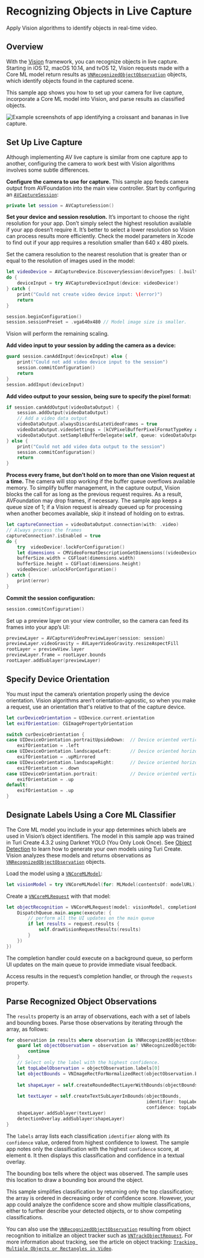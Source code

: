 # Recognizing Objects in Live Capture

Apply Vision algorithms to identify objects in real-time video.

## Overview

With the [Vision](https://developer.apple.com/documentation/vision) framework, you can recognize objects in live capture.  Starting in iOS 12, macOS 10.14, and tvOS 12, Vision requests made with a Core ML model return results as  [`VNRecognizedObjectObservation`](https://developer.apple.com/documentation/vision/vnrecognizedobjectobservation) objects, which identify objects found in the captured scene.

This sample app shows you how to set up your camera for live capture, incorporate a Core ML model into Vision, and parse results as classified objects.

![Example screenshots of app identifying a croissant and bananas in live capture.](Documentation/BananaCroissant.png)

## Set Up Live Capture

Although implementing AV live capture is similar from one capture app to another, configuring the camera to work best with Vision algorithms involves some subtle differences.

**Configure the camera to use for capture.**  This sample app feeds camera output from AVFoundation into the main view controller.  Start by configuring an  [`AVCaptureSession`](https://developer.apple.com/documentation/avfoundation/avcapturesession):

``` swift
private let session = AVCaptureSession()
```

**Set your device and session resolution.** It’s important to choose the right resolution for your app.  Don’t simply select the highest resolution available if your app doesn’t require it.  It’s better to select a lower resolution so Vision can process results more efficiently.  Check the model parameters in Xcode to find out if your app requires a resolution smaller than 640 x 480 pixels.

Set the camera resolution to the nearest resolution that is greater than or equal to the resolution of images used in the model:

``` swift
let videoDevice = AVCaptureDevice.DiscoverySession(deviceTypes: [.builtInWideAngleCamera], mediaType: .video, position: .back).devices.first
do {
    deviceInput = try AVCaptureDeviceInput(device: videoDevice!)
} catch {
    print("Could not create video device input: \(error)")
    return
}

session.beginConfiguration()
session.sessionPreset = .vga640x480 // Model image size is smaller.
```

Vision will perform the remaining scaling.

**Add video input to your session by adding the camera as a device:**

``` swift
guard session.canAddInput(deviceInput) else {
    print("Could not add video device input to the session")
    session.commitConfiguration()
    return
}
session.addInput(deviceInput)
```

**Add video output to your session, being sure to specify the pixel format:**

``` swift
if session.canAddOutput(videoDataOutput) {
    session.addOutput(videoDataOutput)
    // Add a video data output
    videoDataOutput.alwaysDiscardsLateVideoFrames = true
    videoDataOutput.videoSettings = [kCVPixelBufferPixelFormatTypeKey as String: Int(kCVPixelFormatType_420YpCbCr8BiPlanarFullRange)]
    videoDataOutput.setSampleBufferDelegate(self, queue: videoDataOutputQueue)
} else {
    print("Could not add video data output to the session")
    session.commitConfiguration()
    return
}
```

**Process every frame, but don’t hold on to more than one Vision request at a time.**  The camera will stop working if the buffer queue overflows available memory.  To simplify buffer management, in the capture output, Vision blocks the call for as long as the previous request requires.  As a result, AVFoundation may drop frames, if necessary.  The sample app keeps a queue size of 1; if a Vision request is already queued up for processing when another becomes available, skip it instead of holding on to extras.  

``` swift
let captureConnection = videoDataOutput.connection(with: .video)
// Always process the frames
captureConnection?.isEnabled = true
do {
    try  videoDevice!.lockForConfiguration()
    let dimensions = CMVideoFormatDescriptionGetDimensions((videoDevice?.activeFormat.formatDescription)!)
    bufferSize.width = CGFloat(dimensions.width)
    bufferSize.height = CGFloat(dimensions.height)
    videoDevice!.unlockForConfiguration()
} catch {
    print(error)
}
```

**Commit the session configuration:**

``` swift
session.commitConfiguration()
```

Set up a preview layer on your view controller, so the camera can feed its frames into your app’s UI:

``` swift
previewLayer = AVCaptureVideoPreviewLayer(session: session)
previewLayer.videoGravity = AVLayerVideoGravity.resizeAspectFill
rootLayer = previewView.layer
previewLayer.frame = rootLayer.bounds
rootLayer.addSublayer(previewLayer)
```

## Specify Device Orientation

You must input the camera’s orientation properly using the device orientation.  Vision algorithms aren’t orientation-agnostic, so when you make a request, use an orientation that's relative to that of the capture device.

``` swift
let curDeviceOrientation = UIDevice.current.orientation
let exifOrientation: CGImagePropertyOrientation

switch curDeviceOrientation {
case UIDeviceOrientation.portraitUpsideDown:  // Device oriented vertically, home button on the top
    exifOrientation = .left
case UIDeviceOrientation.landscapeLeft:       // Device oriented horizontally, home button on the right
    exifOrientation = .upMirrored
case UIDeviceOrientation.landscapeRight:      // Device oriented horizontally, home button on the left
    exifOrientation = .down
case UIDeviceOrientation.portrait:            // Device oriented vertically, home button on the bottom
    exifOrientation = .up
default:
    exifOrientation = .up
}
```

## Designate Labels Using a Core ML Classifier

The Core ML model you include in your app determines which labels are used in Vision’s object identifiers.  The model in this sample app was trained in Turi Create 4.3.2 using Darknet YOLO (You Only Look Once). See [Object Detection](https://apple.github.io/turicreate/docs/userguide/object_detection/) to learn how to generate your own models using Turi Create. Vision analyzes these models and returns observations as [`VNRecognizedObjectObservation`](https://developer.apple.com/documentation/vision/vnrecognizedobjectobservation) objects.

Load the model using a [`VNCoreMLModel`](https://developer.apple.com/documentation/vision/vncoremlmodel):

``` swift
let visionModel = try VNCoreMLModel(for: MLModel(contentsOf: modelURL))
```

Create a [`VNCoreMLRequest`](https://developer.apple.com/documentation/vision/vncoremlrequest) with that model:

``` swift
let objectRecognition = VNCoreMLRequest(model: visionModel, completionHandler: { (request, error) in
    DispatchQueue.main.async(execute: {
        // perform all the UI updates on the main queue
        if let results = request.results {
            self.drawVisionRequestResults(results)
        }
    })
})
```

The completion handler could execute on a background queue, so perform UI updates on the main queue to provide immediate visual feedback.

Access results in the request’s completion handler, or through the `requests` property.

## Parse Recognized Object Observations

The `results` property is an array of observations, each with a set of labels and bounding boxes. Parse those observations by iterating through the array, as follows:

``` swift
for observation in results where observation is VNRecognizedObjectObservation {
    guard let objectObservation = observation as? VNRecognizedObjectObservation else {
        continue
    }
    // Select only the label with the highest confidence.
    let topLabelObservation = objectObservation.labels[0]
    let objectBounds = VNImageRectForNormalizedRect(objectObservation.boundingBox, Int(bufferSize.width), Int(bufferSize.height))
    
    let shapeLayer = self.createRoundedRectLayerWithBounds(objectBounds)
    
    let textLayer = self.createTextSubLayerInBounds(objectBounds,
                                                    identifier: topLabelObservation.identifier,
                                                    confidence: topLabelObservation.confidence)
    shapeLayer.addSublayer(textLayer)
    detectionOverlay.addSublayer(shapeLayer)
}
```

The `labels` array lists each classification `identifier` along with its `confidence` value, ordered from highest confidence to lowest.  The sample app notes only the classification with the highest `confidence` score, at element `0`.  It then displays this classification and confidence in a textual overlay.

The bounding box tells where the object was observed. The sample uses this location to draw a bounding box around the object.

This sample simplifies classification by returning only the top classification; the array is ordered in decreasing order of confidence score.  However, your app could analyze the confidence score and show multiple classifications, either to further describe your detected objects, or to show competing classifications.

You can also use the [`VNRecognizedObjectObservation`](https://developer.apple.com/documentation/vision/vnrecognizedobjectobservation) resulting from object recognition to initialize an object tracker such as [`VNTrackObjectRequest`](https://developer.apple.com/documentation/vision/vntrackobjectrequest).  For more information about tracking, see the article on object tracking: [`Tracking Multiple Objects or Rectangles in Video`](https://developer.apple.com/documentation/vision/tracking_multiple_objects_or_rectangles_in_video).

